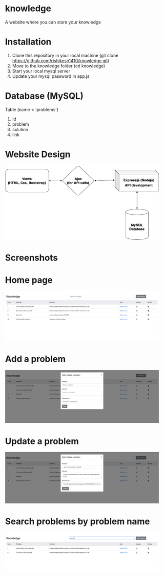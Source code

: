 # knowledge
A website where you can store your knowledge

# Installation

1. Clone this repository in your local machine (git clone https://github.com/rishikesh1410/knowledge.git)
2. Move to the knowledge folder (cd knowledge)
3. Start your local mysql server
4. Update your mysql password in app.js 

# Database (MySQL)

Table (name = 'problems')
1. Id
2. problem
3. solution
4. link

# Website Design

![alt text](https://github.com/rishikesh1410/knowledge/blob/main/public/images/Website%20Design.png?raw=true)

# Screenshots

# Home page
![alt text](https://github.com/rishikesh1410/knowledge/blob/main/public/images/allProblems.png?raw=true)

# Add a problem
![alt text](https://github.com/rishikesh1410/knowledge/blob/main/public/images/addProblem.png?raw=true)

# Update a problem
![alt text](https://github.com/rishikesh1410/knowledge/blob/main/public/images/updateProblem.png?raw=true)

# Search problems by problem name
![alt text](https://github.com/rishikesh1410/knowledge/blob/main/public/images/searchProblems.png?raw=true)
